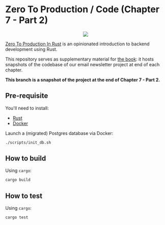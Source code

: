 # Zero To Production / Code (Chapter 7 - Part 2)

<div align="center"><a href="https://zero2prod.com" target="_blank"><img src="https://static-2.gumroad.com/res/gumroad/3629854790655/asset_previews/bc9026cad3ece1746327c1d70218f602/retina/rsz_zero_to_production_punk.png" /></a></div>

[Zero To Production In Rust](https://zero2prod.com) is an opinionated introduction to backend development using Rust.

This repository serves as supplementary material for [the book](https://zero2prod.com/): it hosts snapshots of the codebase of our email newsletter project at end of each chapter.

**This branch is a snapshot of the project at the end of Chapter 7 - Part 2.**

## Pre-requisite

You'll need to install:

- [Rust](https://www.rust-lang.org/tools/install)
- [Docker](https://docs.docker.com/get-docker/)

Launch a (migrated) Postgres database via Docker:

```bash
./scripts/init_db.sh
```

## How to build

Using `cargo`:

```bash
cargo build
```

## How to test

Using `cargo`:

```bash
cargo test 
```
